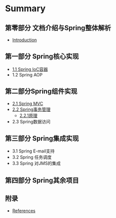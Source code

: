 # Summary

## 第零部分 文档介绍与Spring整体解析
* [Introduction](README.md)

## 第一部分 Spring核心实现
* [1.1 Spring IoC容器](11-spring-ioc容器.md)
* 1.2 Spring AOP

## 第二部分Spring组件实现
* [2.1 Spring MVC](21-spring-mvc.md)
* [2.2 Spring事务管理](22-spring事务.md)
    * [2.2.1原理](221原理.md)
* 2.3 Spring数据访问

## 第三部分 Spring集成实现
* 3.1 Spring E-mail支持
* 3.2 Spring 任务调度
* 3.3 Spring 对JMS的集成

## 第四部分 Spring其余项目

## 附录
* [References](references.md)

